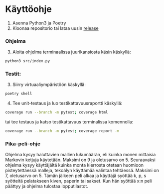 # Käyttöohje

1. Asenna Python3 ja Poetry
2. Kloonaa repositorio tai lataa uusin [release](https://github.com/KilpiV/TiraLabra2023/releases/tag/Tiralabra_loppupalautus)

### Ohjelma

3. Aloita ohjelma terminaalissa juurikansiosta käsin käskyllä:
```bash
python3 src/index.py
```

### Testit:

3. Siirry virtuaaliympäristöön käskyllä: 
```bash
poetry shell
```

4. Tee unit-testaus ja luo testikattavuusraportti käskyllä:
```bash
coverage run --branch -m pytest; coverage html
```
   tai tee testaus ja katso testikattavuus terminalissa komennolla:
```bash
coverage run --branch -m pytest; coverage report -m
```

### Pika-peli-ohje
Ohjelma kysyy haluttavien mallien lukumäärän, eli kuinka monen mittaisia Markovin ketjuja käytetään. Maksimi on 9 ja oletusarvo on 5.
Seuraavaksi ohjelma kysyy käyttäjältä kuinka monta kierrosta otetaan huomioon pisteytettäessä malleja, tekoälyn käyttämää valintaa tehtäessä.
Maksimi on 7, oletusarvo on 5.
Tämän jälkeen peli alkaa ja käyttäjä syöttää k, p, s syötteitä pelatakseen kiven, paperin tai sakset.
Kun hän syöttää x:n peli päättyy ja ohjelma tulostaa lopputilastot.
